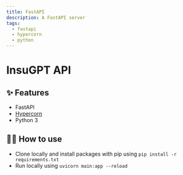 ```yaml
---
title: FastAPI
description: A FastAPI server
tags:
  - fastapi
  - hypercorn
  - python
---
```


# InsuGPT API

## ✨ Features

- FastAPI
- [Hypercorn](https://hypercorn.readthedocs.io/)
- Python 3

## 💁‍♀️ How to use

- Clone locally and install packages with pip using `pip install -r requirements.txt`
- Run locally using `uvicorn main:app --reload`
